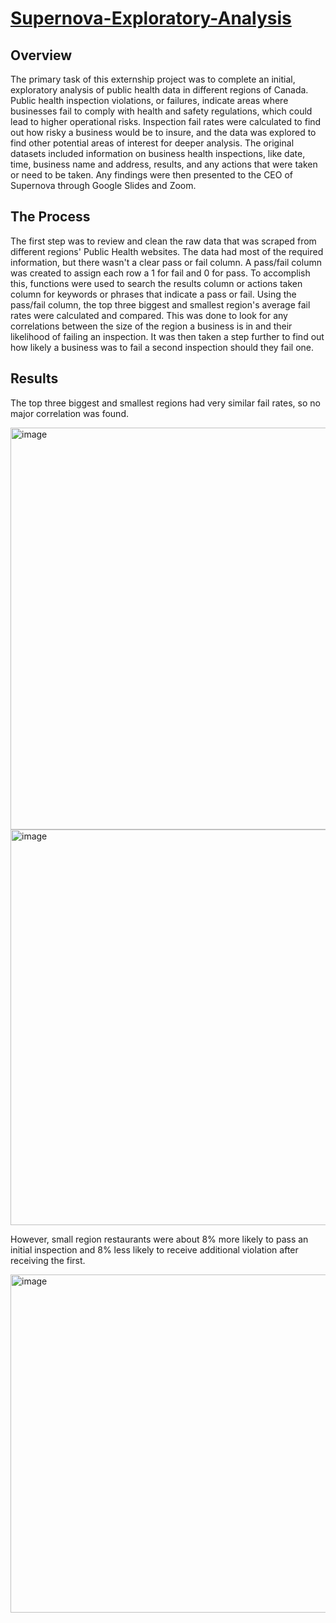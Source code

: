 # [Supernova-Exploratory-Analysis](https://docs.google.com/presentation/d/1TdMiqTbmwzESlSqQPlcXZTigy6VILZGas1UomqdvAic/edit?usp=sharing)

## Overview

The primary task of this externship project was to complete an initial, exploratory analysis of public health data in different regions of Canada. Public health inspection violations, or failures, indicate areas where businesses fail to comply with health and safety regulations, which could lead to higher operational risks. Inspection fail rates were calculated to find out how risky a business would be to insure, and the data was explored to find other potential areas of interest for deeper analysis. The original datasets included information on business health inspections, like date, time, business name and address, results, and any actions that were taken or need to be taken. Any findings were then presented to the CEO of Supernova through Google Slides and Zoom.

## The Process

The first step was to review and clean the raw data that was scraped from different regions' Public Health websites. The data had most of the required information, but there wasn't a clear pass or fail column. A pass/fail column was created to assign each row a 1 for fail and 0 for pass. To accomplish this, functions were used to search the results column or actions taken column for keywords or phrases that indicate a pass or fail. Using the pass/fail column, the top three biggest and smallest region's average fail rates were calculated and compared. This was done to look for any correlations between the size of the region a business is in and their likelihood of failing an inspection. It was then taken a step further to find out how likely a business was to fail a second inspection should they fail one. 

## Results

The top three biggest and smallest regions had very similar fail rates, so no major correlation was found. 

<img width="643" alt="image" src="https://github.com/user-attachments/assets/f24b841a-81ad-43cd-8db9-6e923dc25403" />
<img width="633" alt="image" src="https://github.com/user-attachments/assets/59cd6f11-0de6-452b-b12c-f4b06952855d" />

However, small region restaurants were about 8% more likely to pass an initial inspection and 8% less likely to receive additional violation after receiving the first.

<img width="541" alt="image" src="https://github.com/user-attachments/assets/a7f3e5d2-7172-42b5-8e09-d43045537574" />
